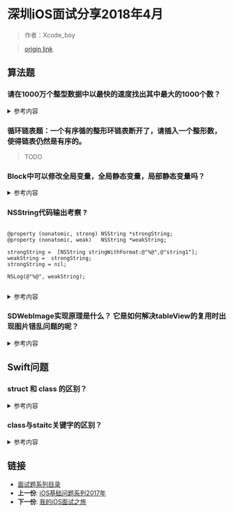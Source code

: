 # 深圳iOS面试分享2018年4月

> 作者：Xcode_boy

> [origin link](https://juejin.im/post/5adaed6a518825673123c757)

## 算法题

### 请在1000万个整型数据中以最快的速度找出其中最大的1000个数？
<details>
<summary> 参考内容 </summary>

> 这是一个经常被问到的问题，百度网上解法也很多。这里仅提供基本思路，供参考：

- 把1000万的整型平均分到合适n个文件中，分别对每一份文件找出前1000个最大的数，最后对每份文件前1000数据用常规算法合并即可。
- 那么，如何从每一份文件中找出前1000个最大的数呢？
- **先取文件中前1000个数放到数组中，并排好序（假设升序），之后从文件中读取下一个数与数组第一个数比较，如果比数组中第一个数大，则替换数组第一个数，并重新排序，之后再取下一个数进行下轮比较即可。**

</details>

### 循环链表题：一个有序循的整形环链表断开了，请插入一个整形数，使得链表仍然是有序的。

> TODO

### Block中可以修改全局变量，全局静态变量，局部静态变量吗？

<details>
<summary> 参考内容 </summary>

> 修饰符所有权一同捕获

- 参考链接 [深入研究Block捕获外部变量和__block实现原理](https://www.jianshu.com/p/ee9756f3d5f6)
	- 全局变量和静态全局变量的值改变，以及它们被Block捕获进去，因为是全局的，作用域很广
	- 静态变量和自动变量，被Block从外面捕获进来，成为__main_block_impl_0这个结构体的成员变量
	- 自动变量是以值传递方式传递到Block的构造函数里面去的。Block只捕获Block中会用到的变量。由于只捕获了自动变量的值，并非内存地址，所以Block内部不能改变自动变量的值。
	- Block捕获的外部变量可以**改变值的是静态变量，静态全局变量，全局变量**

</details>

### NSString代码输出考察 ?

```objc

@property (nonatomic, strong) NSString *strongString;
@property (nonatomic, weak)   NSString *weakString;
	
strongString =  [NSString stringWithFormat:@"%@",@"string1"];
weakString =  strongString;
strongString = nil;
	
NSLog(@"%@", weakString);
	
```

<details>
<summary> 参考内容 </summary>

- NSString的问题，这个跟retainCount没什么太大的关系 
- **首先，stringWithFormat方法创建的字符串是autorelease的，本身就会延迟释放，直接跟log的话肯定不会输出null，如果你写个button做触发，放在方法外作log的话，才会打印出null**
	- 在64位环境下，苹果对NSString做了优化，细节不说，具体表现是，当非字面值常量的数字，英文字母字符串的长度小于等于 9 的时候会自动成为 NSTaggedPointerString 类型，如果有中文或其他特殊符号存在的话则会直接成为__NSCFString 类型。而NSTaggedPointerString是个常量释放不掉的.
	- 最后，如果是使用@""或者initWithString:@""的方式创建的字符串，会被转换成__NSCFConstantString,也是个常量，释放不掉不会输出null

</details>

### SDWebImage实现原理是什么？ 它是如何解决tableView的复用时出现图片错乱问题的呢？
<details>
<summary> 参考内容 </summary>

- 解决tableView复用错乱问题：每次都会调UIImageView+WebCache文件中的 [self sd_cancelCurrentImageLoad];
- [原理解释参考](https://www.jianshu.com/p/13c0cdc7987e)
	- SDWebImageDownloader  
	- 图片的下载操作放在一个NSOperationQueue并发操作队列中，队列默认最大并发数是6
	- 每个图片对应一些回调（下载进度，完成回调等），回调信息会存在downloader的URLCallbacks（一个字典，key是url地址，value是图片下载回调数组）中，URLCallbacks可能被多个线程访问，所以downloader把下载任务放在一个barrierQueue中，并设置屏障保证同一时间只有一个线程访问URLCallbacks。，在创建回调URLCallbacks的block中创建了一个NSOperation并添加到NSOperationQueue中
	- 下载的核心是利用NSURLSession加载数据，每个图片的下载都有一个operation操作来完成，并将这些操作放到一个操作队列中，这样可以实现图片的并发下载。
	- 内存缓存的处理由NSCache对象实现，NSCache类似一个集合的容器，它存储key-value对，类似于nsdictionary类，我们通常使用缓存来临时存储短时间使用但创建昂贵的对象，重用这些对象可以优化新能，同时这些对象对于程序来说不是紧要的，如果内存紧张就会自动释放。
	- 先在内存中放置一份缓存，如果需要缓存到磁盘，将磁盘缓存操作作为一个task放到串行队列中处理，会先检查图片格式是jpeg还是png，将其转换为响应的图片数据，最后吧数据写入磁盘中（文件名是对key值做MD5后的串）。

</details>

## Swift问题

### struct 和 class 的区别？

<details>
<summary> 参考内容 </summary>
-  类可以继承，结构体不可以

-  可以让一个类的实例来反初始化，释放存储空间，结构体做不到

-  类的对象是引用类型，而结构体是值类型。所以类的赋值是传递引用 ，结构体则是传值。

</details>


### class与staitc关键字的区别？
<details>
<summary> 参考内容 </summary>

- static 可以在类、结构体、或者枚举中使用。而 class 只能在类中使用。
-  static 可以修饰存储属性，static 修饰的存储属性称为静态变量(常量)。而 class 不能修饰存储属性。
-  static 修饰的计算属性不能被重写。而 class 修饰的可以被重写。
-  static 修饰的静态方法不能被重写。而 class 修饰的类方法可以被重写。
-  class 修饰的计算属性被重写时，可以使用 static 让其变为静态属性。
-  class 修饰的类方法被重写时，可以使用 static 让方法变为静态方法。

</details>

## 链接

- [面试题系列目录](../README.md)
- **上一份**: [iOS基础问题系列2017年](06iOS基础问题系列2017年.md)
- **下一份**: [我的iOS面试之旅](08字节跳动面试题：2018年4月.md)
